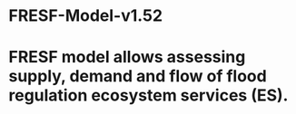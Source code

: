 # FRESF-Model-v1.52
# FRESF model allows assessing supply, demand and flow of flood regulation ecosystem services (ES). 
